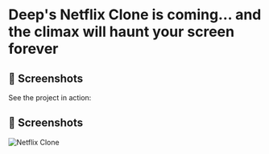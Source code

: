 # Deep's Netflix Clone is coming… and the climax will haunt your screen forever

## 📸 Screenshots

See the project in action:

## 📸 Screenshots

![Netflix Clone](netflix-scary.jpg)






